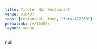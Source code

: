 ```yaml
---
title: Tiroler Hut Restaurant
venue: v16487
tags: [restaurant, food, "fhrs:412260"]
permalink: /v/16487/
layout: venue
---
```

null